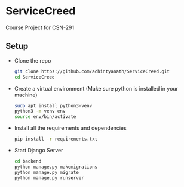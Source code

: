 # ServiceCreed
Course Project for CSN-291

## Setup 
- Clone the repo
    ```bash
	git clone https://github.com/achintyanath/ServiceCreed.git
	cd ServiceCreed
	```
- Create a virtual environment (Make sure python is installed in your machine)
    ```bash
    sudo apt install python3-venv
    python3 -m venv env
    source env/bin/activate
	```

- Install all the requirements and dependencies
    ```bash
    pip install -r requirements.txt
	```

- Start Django Server
    ```bash
    cd backend
    python manage.py makemigrations
    python manage.py migrate
    python manage.py runserver
	```



